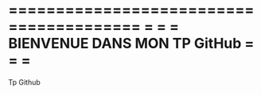 ========================================
=                                      =
=     BIENVENUE DANS MON TP GitHub     =
=                                      =
========================================

Tp Github

